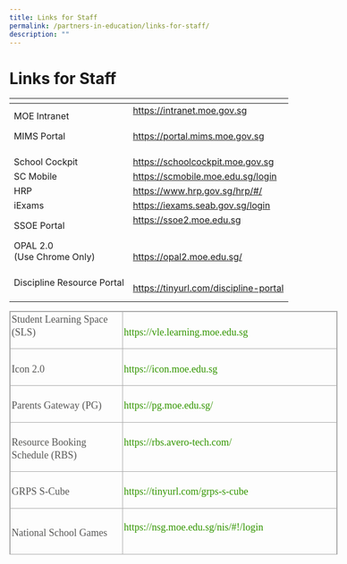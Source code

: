 ```yaml
---
title: Links for Staff
permalink: /partners-in-education/links-for-staff/
description: ""
---
```

# Links for Staff

<table>
<thead>
  <tr>
    <th></th>
    <th></th>
  </tr>
</thead>
<tbody>
  <tr>
    <td>MOE Intranet<br></td>
    <td><a href="https://intranet.moe.gov.sg/">https://intranet.moe.gov.sg </a><br><br></td>
  </tr>
  <tr>
    <td>MIMS Portal <br><br></td>
    <td><a href="https://portal.mims.moe.gov.sg/">https://portal.mims.moe.gov.sg</a> <br><br></td>
  </tr>
  <tr>
    <td>School Cockpit <br></td>
    <td><a href="https://schoolcockpit.moe.gov.sg/">https://schoolcockpit.moe.gov.sg</a> </td>
  </tr>
  <tr>
    <td>SC Mobile</td>
    <td><a href="https://scmobile.moe.edu.sg/login">https://scmobile.moe.edu.sg/login</a></td>
  </tr>
  <tr>
    <td>HRP<br></td>
    <td><a href="https://www.hrp.gov.sg/">https://www.hrp.gov.sg/hrp/#/</a><br></td>
  </tr>
  <tr>
    <td>iExams<br></td>
    <td><a href="https://iexams.seab.gov.sg/login">https://iexams.seab.gov.sg/login</a><br></td>
  </tr>
  <tr>
    <td>SSOE Portal </td>
    <td><a href="https://ssoe2.moe.edu.sg/">https://ssoe2.moe.edu.sg </a><br><br></td>
  </tr>
  <tr>
    <td>OPAL 2.0<br>(Use Chrome Only)<br><br></td>
    <td><a href="https://opal2.moe.edu.sg/">https://opal2.moe.edu.sg/</a></td>
  </tr>
  <tr>
    <td>Discipline Resource Portal <br><br></td>
    <td><a href="https://tinyurl.com/discipline-portal">https://tinyurl.com/discipline-portal</a></td>
  </tr>
</tbody>
</table>

<table border="1" width="650" cellspacing="0" cellpadding="0" class="iveo_table ives_tab_simple3 ive_eobj_center" style="margin: auto; outline: 0px; padding: 0px; border-collapse: collapse; clear: both; border: 1px solid rgb(170, 170, 170); font-style: normal; font-variant-ligatures: normal; font-variant-caps: normal; font-weight: 400; letter-spacing: normal; orphans: 2; text-align: left; text-transform: none; white-space: normal; widows: 2; word-spacing: 0px; -webkit-text-stroke-width: 0px; background-color: initial; text-decoration-thickness: initial; text-decoration-style: initial; text-decoration-color: initial; color: rgb(87, 87, 86); font-family: Lato, sans-serif; font-size: 16px; width: 586.781px; height: 436px;"><tbody style="margin: 0px; outline: 0px; padding: 0px;"><tr style="margin: 0px; outline: 0px; padding: 0px;"><td valign="top" width="234" style="margin: 0px; outline: 0px; padding: 2px; text-align: left; border: 1px solid rgb(170, 170, 170); width: 201px;"><p style="margin: 0px 0px 1em; outline: 0px; padding: 0px; line-height: 22.4px;"><font face="georgia, serif" size="4" style="margin: 0px; outline: 0px; padding: 0px;">Student Learning Space (SLS)<br style="margin: 0px; outline: 0px; padding: 0px;"></font></p></td><td valign="top" width="416" style="margin: 0px; outline: 0px; padding: 2px; text-align: left; border: 1px solid rgb(170, 170, 170); width: 385px;"><p style="margin: 0px 0px 1em; outline: 0px; padding: 0px; line-height: 22.4px;"><font face="georgia, serif" size="4" style="margin: 0px; outline: 0px; padding: 0px;"><br style="margin: 0px; outline: 0px; padding: 0px;"><a href="https://vle.learning.moe.edu.sg/" target="" style="margin: 0px; outline: 0px; padding: 0px; color: rgb(50, 149, 0); text-decoration: none;">https://vle.learning.moe.edu.sg</a>&nbsp; &nbsp; &nbsp; &nbsp; &nbsp; &nbsp; &nbsp; &nbsp; &nbsp; &nbsp; &nbsp; &nbsp; &nbsp; &nbsp; &nbsp;&nbsp;</font></p></td></tr><tr style="margin: 0px; outline: 0px; padding: 0px;"><td valign="top" width="234" style="margin: 0px; outline: 0px; padding: 2px; text-align: left; border: 1px solid rgb(170, 170, 170);"><p style="margin: 0px 0px 1em; outline: 0px; padding: 0px; line-height: 22.4px;"><font face="georgia, serif" size="4" style="margin: 0px; outline: 0px; padding: 0px;"><br style="margin: 0px; outline: 0px; padding: 0px;">Icon 2.0</font></p></td><td valign="top" width="416" style="margin: 0px; outline: 0px; padding: 2px; text-align: left; border: 1px solid rgb(170, 170, 170);"><p style="margin: 0px 0px 1em; outline: 0px; padding: 0px; line-height: 22.4px;"><font face="georgia, serif" size="4" style="margin: 0px; outline: 0px; padding: 0px;"><br style="margin: 0px; outline: 0px; padding: 0px;"><a href="https://icon.moe.edu.sg/" target="" style="margin: 0px; outline: 0px; padding: 0px; color: rgb(50, 149, 0); text-decoration: none;">https://icon.moe.edu.sg</a></font></p></td></tr><tr style="margin: 0px; outline: 0px; padding: 0px;"><td valign="top" width="234" style="margin: 0px; outline: 0px; padding: 2px; text-align: left; border: 1px solid rgb(170, 170, 170);"><p style="margin: 0px 0px 1em; outline: 0px; padding: 0px; line-height: 22.4px;"><font face="georgia, serif" size="4" style="margin: 0px; outline: 0px; padding: 0px;"><br style="margin: 0px; outline: 0px; padding: 0px;">Parents Gateway (PG)</font></p></td><td valign="top" width="416" style="margin: 0px; outline: 0px; padding: 2px; text-align: left; border: 1px solid rgb(170, 170, 170);"><p style="margin: 0px 0px 1em; outline: 0px; padding: 0px; line-height: 22.4px;"><font face="georgia, serif" size="4" style="margin: 0px; outline: 0px; padding: 0px;"><br style="margin: 0px; outline: 0px; padding: 0px;"><a href="https://pg.moe.edu.sg/" target="" style="margin: 0px; outline: 0px; padding: 0px; color: rgb(50, 149, 0); text-decoration: none;">https://pg.moe.edu.sg/</a>&nbsp;</font></p></td></tr><tr style="margin: 0px; outline: 0px; padding: 0px;"><td valign="top" width="234" style="margin: 0px; outline: 0px; padding: 2px; text-align: left; border: 1px solid rgb(170, 170, 170);"><p style="margin: 0px 0px 1em; outline: 0px; padding: 0px; line-height: 22.4px;"><font face="georgia, serif" size="4" style="margin: 0px; outline: 0px; padding: 0px;"><br style="margin: 0px; outline: 0px; padding: 0px;">Resource Booking Schedule (RBS)</font></p></td><td valign="top" width="416" style="margin: 0px; outline: 0px; padding: 2px; text-align: left; border: 1px solid rgb(170, 170, 170);"><p style="margin: 0px 0px 1em; outline: 0px; padding: 0px; line-height: 22.4px;"><br style="margin: 0px; outline: 0px; padding: 0px;"><a href="https://rbs.avero-tech.com/" target="" style="margin: 0px; outline: 0px; padding: 0px; color: rgb(50, 149, 0); text-decoration: none;"><font face="georgia, serif" size="4" style="margin: 0px; outline: 0px; padding: 0px;">https://rbs.avero-tech.com/</font></a></p></td></tr><tr style="margin: 0px; outline: 0px; padding: 0px;"><td valign="top" width="234" style="margin: 0px; outline: 0px; padding: 2px; text-align: left; border: 1px solid rgb(170, 170, 170);"><p style="margin: 0px 0px 1em; outline: 0px; padding: 0px; line-height: 22.4px;"><font face="georgia, serif" size="4" style="margin: 0px; outline: 0px; padding: 0px;"><br style="margin: 0px; outline: 0px; padding: 0px;">GRPS S-Cube</font></p></td><td valign="top" width="416" style="margin: 0px; outline: 0px; padding: 2px; text-align: center; border: 1px solid rgb(170, 170, 170);"><div style="margin: 0px; outline: 0px; padding: 0px; line-height: 22.4px; text-align: left;"><span style="margin: 0px; outline: 0px; padding: 0px; text-align: center; background-color: initial;"><br style="margin: 0px; outline: 0px; padding: 0px;"></span></div><div style="margin: 0px; outline: 0px; padding: 0px; line-height: 22.4px; text-align: left;"><span style="margin: 0px; outline: 0px; padding: 0px; text-align: center; background-color: initial;"><font face="georgia, serif" size="4" style="margin: 0px; outline: 0px; padding: 0px;"><a href="https://tinyurl.com/grps-s-cube" target="_blank" style="margin: 0px; outline: 0px; padding: 0px; color: rgb(50, 149, 0); text-decoration: none;">https://tinyurl.com/grps-s-cube</a></font></span><br style="margin: 0px; outline: 0px; padding: 0px;"></div></td></tr><tr style="margin: 0px; outline: 0px; padding: 0px;"><td style="margin: 0px; outline: 0px; padding: 2px; text-align: left; border: 1px solid rgb(170, 170, 170);"><font face="georgia, serif" size="4" style="margin: 0px; outline: 0px; padding: 0px;"><br style="margin: 0px; outline: 0px; padding: 0px;">National School Games&nbsp;<br style="margin: 0px; outline: 0px; padding: 0px;"><br style="margin: 0px; outline: 0px; padding: 0px;"></font></td><td style="margin: 0px; outline: 0px; padding: 2px; text-align: left; border: 1px solid rgb(170, 170, 170);"><font face="georgia, serif" size="4" style="margin: 0px; outline: 0px; padding: 0px;"><br style="margin: 0px; outline: 0px; padding: 0px;"><a href="https://nsg.moe.edu.sg/nis/#!/login" target="" style="margin: 0px; outline: 0px; padding: 0px; color: rgb(50, 149, 0); text-decoration: none;">https://nsg.moe.edu.sg/nis/#!/login</a><br style="margin: 0px; outline: 0px; padding: 0px;"><br style="margin: 0px; outline: 0px; padding: 0px;"></font><font face="georgia, serif" size="4" style="margin: 0px; outline: 0px; padding: 0px;"><br style="margin: 0px; outline: 0px; padding: 0px;"></font></td></tr><tr style="margin: 0px; outline: 0px; padding: 0px;"><td style="margin: 0px; outline: 0px; padding: 2px; text-align: left; border: 1px solid rgb(170, 170, 170);"><font face="georgia, serif" size="4" style="margin: 0px; outline: 0px; padding: 0px;">All EARS Form Builder</font></td><td style="margin: 0px; outline: 0px; padding: 2px; text-align: center; border: 1px solid rgb(170, 170, 170);"><br style="margin: 0px; outline: 0px; padding: 0px;"><div style="margin: 0px; outline: 0px; padding: 0px; line-height: 22.4px; text-align: left;"><font face="georgia, serif" size="4" style="margin: 0px; outline: 0px; padding: 0px;"><a href="https://forms.moe.edu.sg/" target="_blank" style="margin: 0px; outline: 0px; padding: 0px; color: rgb(50, 149, 0); text-decoration: none;">https://forms.moe.edu.sg/</a></font><br style="margin: 0px; outline: 0px; padding: 0px;"></div></td></tr></tbody></table>